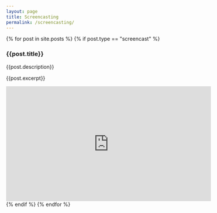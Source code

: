 ```yaml
---
layout: page
title: Screencasting
permalink: /screencasting/
---
```

<body>
{% for post in site.posts %}
		{% if post.type == "screencast" %}
			<div class="screencast-list-title">
				<h3>{{post.title}}</h3>
				<p>{{post.description}}</p>
				<p>{{post.excerpt}}</p>
			</div>
			<!--
			<iframe width="560" height="315" src="https://ia801505.us.archive.org/22/items/{{post.archiveurl}}" frameborder="0" allowfullscreen></iframe>
			-->
			<iframe width="560" height="315" src="https://www.youtube.com/embed/{{post.youtubeurl}}" frameborder="0" allowfullscreen></iframe>
		{% endif %}
{% endfor %}
</body>

